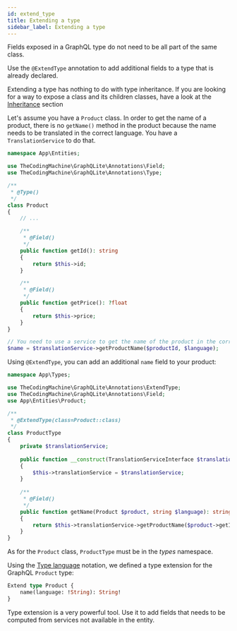 ```yaml
---
id: extend_type
title: Extending a type
sidebar_label: Extending a type
---
```


Fields exposed in a GraphQL type do not need to be all part of the same class.

Use the `@ExtendType` annotation to add additional fields to a type that is already declared.

<div class="alert alert-info">
    Extending a type has nothing to do with type inheritance. 
    If you are looking for a way to expose a class and its children classes, have a look at 
    the <a href="inheritance">Inheritance</a> section</a>
</div>

Let's assume you have a `Product` class. In order to get the name of a product, there is no `getName()` method in 
the product because the name needs to be translated in the correct language. You have a `TranslationService` to do that.

```php
namespace App\Entities;

use TheCodingMachine\GraphQLite\Annotations\Field;
use TheCodingMachine\GraphQLite\Annotations\Type;

/**
 * @Type()
 */
class Product
{
    // ...

    /**
     * @Field()
     */
    public function getId(): string
    {
        return $this->id;
    }

    /**
     * @Field()
     */
    public function getPrice(): ?float
    {
        return $this->price;
    }
}
```

```php
// You need to use a service to get the name of the product in the correct language. 
$name = $translationService->getProductName($productId, $language);
```

Using `@ExtendType`, you can add an additional `name` field to your product:

```php
namespace App\Types;

use TheCodingMachine\GraphQLite\Annotations\ExtendType;
use TheCodingMachine\GraphQLite\Annotations\Field;
use App\Entities\Product;

/**
 * @ExtendType(class=Product::class)
 */
class ProductType
{
    private $translationService;
    
    public function __construct(TranslationServiceInterface $translationService)
    {
        $this->translationService = $translationService;
    }
    
    /**
     * @Field()
     */
    public function getName(Product $product, string $language): string
    {
        return $this->translationService->getProductName($product->getId(), $language);
    }
}
```

As for the `Product` class, `ProductType`  must be in the *types* namespace.

Using the [Type language](https://graphql.org/learn/schema/#type-language) notation, we defined a type extension for
the GraphQL `Product` type:

```graphql
Extend type Product {
    name(language: !String): String!
}
```

<div class="alert alert-success">Type extension is a very powerful tool. Use it to add fields that needs to be 
computed from services not available in the entity.
</div>

